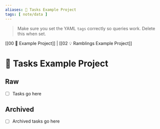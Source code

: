 ```yaml
---
aliases: 🌊 Tasks Example Project
tags: [ note/data ]
---
```

> Make sure you set the YAML `tags` correctly so queries work. Delete this when set.

[[00 🎁 Example Project]] | [[02 💡 Ramblings Example Project]]
# 🌊 Tasks Example Project
## Raw
- [ ] Tasks go here

## Archived
- [ ] Archived tasks go here